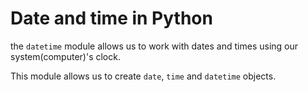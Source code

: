 # Date and time in Python
the ```datetime``` module allows us to work
with dates and times using our system(computer)'s clock.

This module allows us to create ```date```, ```time``` and ```datetime``` objects.